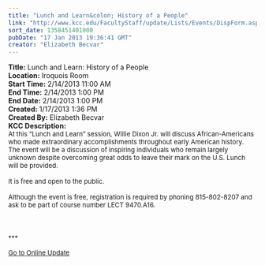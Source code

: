 ```yaml
---
title: "Lunch and Learn&colon; History of a People"
link: "http://www.kcc.edu/FacultyStaff/update/Lists/Events/DispForm.aspx?ID=341"
sort_date: 1358451401000
pubDate: "17 Jan 2013 19:36:41 GMT"
creator: "Elizabeth Becvar"
---
```


<div><b>Title:</b> Lunch and Learn: History of a People</div>
<div><b>Location:</b> Iroquois Room</div>
<div><b>Start Time:</b> 2/14/2013 11:00 AM</div>
<div><b>End Time:</b> 2/14/2013 1:00 PM</div>
<div><b>End Date:</b> 2/14/2013 1:00 PM</div>
<div><b>Created:</b> 1/17/2013 1:36 PM</div>
<div><b>Created By:</b> Elizabeth Becvar</div>
<div><b>KCC Description:</b> <div class="ExternalClassC9184EF029F046A2ACA15372DA5F5AC4">
<div><font size="2">At this “Lunch and Learn” session, Willie Dixon Jr. will discuss African-Americans who made extraordinary accomplishments throughout early American history. <br /></font></div>
<div><font size="2">The event will be a discussion of inspiring individuals who remain largely unknown despite overcoming great odds to leave their mark on the U.S. Lunch will be provided.</font></div>
<div><font size="2"><br />It is free and open to the public.</font></div><font size="2">
<div><br />Although the event is free, registration is required by phoning </font><span style="white-space:nowrap" class="baec5a81-e4d6-4674-97f3-e9220f0136c1"><font size="2">815-802-8207 </font></span><font size="2">and ask to be part of course number LECT 9470.A16.</font></div>
<div><font size="2"></font> </div>
<div><font size="2"></font> </div>
<div> </div>
<div><font size="2">***</font></div></div>
<p><font size="2"><a href="/FacultyStaff/update/Pages/dailyupdate.aspx">Go to Online Update</a></font><font size="2"></p>
<div class="ExternalClassC9184EF029F046A2ACA15372DA5F5AC4"><br /></div></font>
<div class="ExternalClassC9184EF029F046A2ACA15372DA5F5AC4"><font size="2"><br /> </div></font></div>
